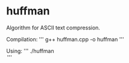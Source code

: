 # huffman

Algorithm for ASCII text compression. 

Compilation:
''' g++ huffman.cpp -o huffman '''

Using: 
''' ./huffman <option> <input file> <output file> '''
